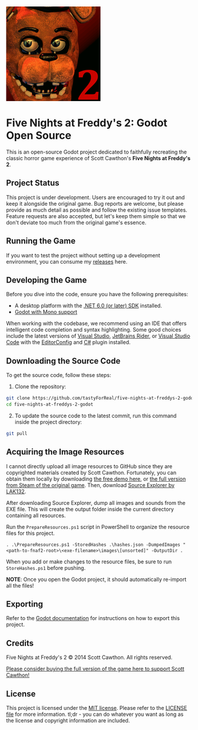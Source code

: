 ![Icon](Resources/icon.png)

# Five Nights at Freddy's 2: Godot Open Source

This is an open-source Godot project dedicated to faithfully recreating the classic horror game experience of Scott Cawthon's **Five Nights at Freddy's 2**.

## Project Status

This project is under development. Users are encouraged to try it out and keep it alongside the original game. Bug reports are welcome, but please provide as much detail as possible and follow the existing issue templates. Feature requests are also accepted, but let's keep them simple so that we don't deviate too much from the original game's essence.

## Running the Game

If you want to test the project without setting up a development environment, you can consume my [releases](https://github.com/tastyForReal/five-nights-at-freddys-2-godot/releases) here.

## Developing the Game

Before you dive into the code, ensure you have the following prerequisites:

-   A desktop platform with the [.NET 6.0 (or later) SDK](https://dotnet.microsoft.com/en-us/download) installed.
-   [Godot with Mono support](https://godotengine.org/download/windows/)

When working with the codebase, we recommend using an IDE that offers intelligent code completion and syntax highlighting. Some good choices include the latest versions of [Visual Studio](https://visualstudio.microsoft.com/vs/), [JetBrains Rider](https://www.jetbrains.com/rider/), or [Visual Studio Code](https://code.visualstudio.com/) with the [EditorConfig](https://marketplace.visualstudio.com/items?itemName=EditorConfig.EditorConfig) and [C#](https://marketplace.visualstudio.com/items?itemName=ms-dotnettools.csharp) plugin installed.

## Downloading the Source Code

To get the source code, follow these steps:

1. Clone the repository:

```sh
git clone https://github.com/tastyForReal/five-nights-at-freddys-2-godot
cd five-nights-at-freddys-2-godot
```

2. To update the source code to the latest commit, run this command inside the project directory:

```sh
git pull
```

## Acquiring the Image Resources

I cannot directly upload all image resources to GitHub since they are copyrighted materials created by Scott Cawthon. Fortunately, you can obtain them locally by downloading [the free demo here](https://www.indiedb.com/games/five-nights-at-freddys-2/downloads/five-nights-at-freddys-2-demo), or [the full version from Steam of the original game](https://store.steampowered.com/app/332800/Five_Nights_at_Freddys_2/). Then, download [Source Explorer by LAK132](https://github.com/LAK132/SourceExplorer).

After downloading Source Explorer, dump all images and sounds from the EXE file. This will create the output folder inside the current directory containing all resources.

Run the `PrepareResources.ps1` script in PowerShell to organize the resource files for this project.

```
. .\PrepareResources.ps1 -StoredHashes .\hashes.json -DumpedImages "<path-to-fnaf2-root>\<exe-filename>\images\[unsorted]" -OutputDir .
```

When you add or make changes to the resource files, be sure to run `StoreHashes.ps1` before pushing.

**NOTE**: Once you open the Godot project, it should automatically re-import all the files!

## Exporting

Refer to the [Godot documentation](https://docs.godotengine.org/en/stable/tutorials/export/exporting_projects.html) for instructions on how to export this project.

## Credits

Five Nights at Freddy's 2 &copy; 2014 Scott Cawthon. All rights reserved.

[Please consider buying the full version of the game here to support Scott Cawthon!](https://store.steampowered.com/app/332800/Five_Nights_at_Freddys_2/)

## License

This project is licensed under the [MIT license](https://opensource.org/licenses/MIT). Please refer to the [LICENSE file](https://github.com/tastyForReal/five-nights-at-freddys-2-godot/blob/main/LICENSE) for more information. tl;dr - you can do whatever you want as long as the license and copyright information are included.
